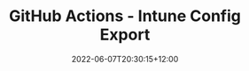 ---
title: "GitHub Actions - Intune Config Export"
date: 2022-06-07T20:30:15+12:00
draft: true
tags:
  - Intune
  - GitHub
categories:
  - Intune
---